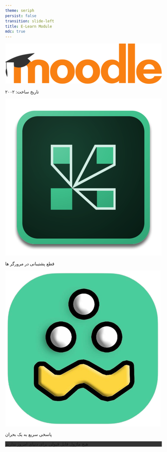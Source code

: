 ```yaml
---
theme: seriph
persist: false
transition: slide-left
title: E-Learn Module
mdc: true
---
```


<Titler :page-number="1" title="وضعیت حال حاضر ماژول های آموزشی" class="mb-5"/>

<div class="grid grid-cols-12 gap-5">
<div v-click class="col-span-4 w-full border rounded p-2 flex flex-col justify-between gap-5">
<img src="/resources/moodle.png" class="h-[8rem] w-full"/>
<p>  تاریخ ساخت: ۲۰۰۲</p>
</div>
<div v-click class="col-span-4 border rounded p-2 flex flex-col justify-between gap-5">
<img src="/resources/adc.png"/>
<p>قطع پشتیبانی در مرورگر ها</p>
</div>
<div v-click class="col-span-4 border rounded p-2 flex flex-col justify-between gap-5">
<img src="/resources/shad.png"/>
<p>پاسخی سریع به یک بحران</p>
</div>
</div>

<div v-click class="absolute w-full h-full top-0 left-0 flex flex-col justify-center items-center" style="backdrop-filter: blur(5px)">
<div class="p-3 rounded-[12px] text-white scale-[150%]" style="background: rgba(0,0,0,0.8)"> 
هیج ماژول قابل قبولی برای دنیای امروز نداریم
</div>
</div>
